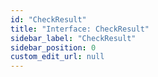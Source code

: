 ```yaml
---
id: "CheckResult"
title: "Interface: CheckResult"
sidebar_label: "CheckResult"
sidebar_position: 0
custom_edit_url: null
---
```


